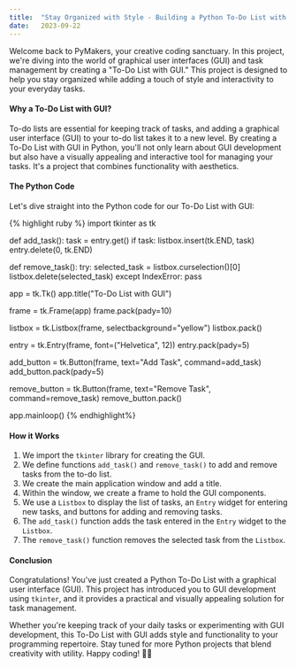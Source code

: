 ```yaml
---
title:  "Stay Organized with Style - Building a Python To-Do List with GUI"
date:   2023-09-22
---
```


Welcome back to PyMakers, your creative coding sanctuary. In this project, we're diving into the world of graphical user interfaces (GUI) and task management by creating a "To-Do List with GUI." This project is designed to help you stay organized while adding a touch of style and interactivity to your everyday tasks.

<h4>Why a To-Do List with GUI?</h4>

To-do lists are essential for keeping track of tasks, and adding a graphical user interface (GUI) to your to-do list takes it to a new level. By creating a To-Do List with GUI in Python, you'll not only learn about GUI development but also have a visually appealing and interactive tool for managing your tasks. It's a project that combines functionality with aesthetics.

<h4>The Python Code</h4>

Let's dive straight into the Python code for our To-Do List with GUI:

{% highlight ruby %}
import tkinter as tk

def add_task():
    task = entry.get()
    if task:
        listbox.insert(tk.END, task)
        entry.delete(0, tk.END)

def remove_task():
    try:
        selected_task = listbox.curselection()[0]
        listbox.delete(selected_task)
    except IndexError:
        pass

app = tk.Tk()
app.title("To-Do List with GUI")

frame = tk.Frame(app)
frame.pack(pady=10)

listbox = tk.Listbox(frame, selectbackground="yellow")
listbox.pack()

entry = tk.Entry(frame, font=("Helvetica", 12))
entry.pack(pady=5)

add_button = tk.Button(frame, text="Add Task", command=add_task)
add_button.pack(pady=5)

remove_button = tk.Button(frame, text="Remove Task", command=remove_task)
remove_button.pack()

app.mainloop()
{% endhighlight%}

<h4>How it Works</h4>
<ol>
	<li>We import the <code>tkinter</code> library for creating the GUI.</li>
	<li>We define functions <code>add_task()</code> and <code>remove_task()</code> to add and remove tasks from the to-do list.</li>
	<li>We create the main application window and add a title.</li>
	<li>Within the window, we create a frame to hold the GUI components.</li>
	<li>We use a <code>Listbox</code> to display the list of tasks, an <code>Entry</code> widget for entering new tasks, and buttons for adding and removing tasks.</li>
	<li>The <code>add_task()</code> function adds the task entered in the <code>Entry</code> widget to the <code>Listbox</code>.</li>
	<li>The <code>remove_task()</code> function removes the selected task from the <code>Listbox</code>.</li>
</ol>

<h4>Conclusion</h4>

Congratulations! You've just created a Python To-Do List with a graphical user interface (GUI). This project has introduced you to GUI development using `tkinter`, and it provides a practical and visually appealing solution for task management.

Whether you're keeping track of your daily tasks or experimenting with GUI development, this To-Do List with GUI adds style and functionality to your programming repertoire. Stay tuned for more Python projects that blend creativity with utility. Happy coding! 🐍✨